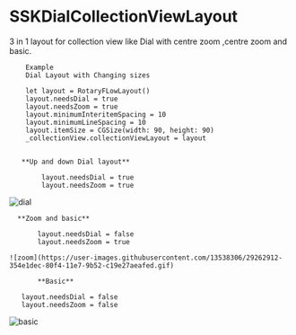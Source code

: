 # SSKDialCollectionViewLayout
3 in 1 layout for collection view like Dial with centre zoom ,centre zoom and basic.

        Example
        Dial Layout with Changing sizes
        
        let layout = RotaryFLowLayout()
        layout.needsDial = true
        layout.needsZoom = true
        layout.minimumInteritemSpacing = 10
        layout.minimumLineSpacing = 10
        layout.itemSize = CGSize(width: 90, height: 90)
        _collectionView.collectionViewLayout = layout


       **Up and down Dial layout**
```
        layout.needsDial = true
        layout.needsZoom = true

```
![dial](https://user-images.githubusercontent.com/13538306/29262880-15b5a45a-80f4-11e7-8ece-772b6505fad5.gif)

      **Zoom and basic**
```
       layout.needsDial = false
       layout.needsZoom = true

![zoom](https://user-images.githubusercontent.com/13538306/29262912-354e1dec-80f4-11e7-9b52-c19e27aeafed.gif)

       **Basic**
```
       layout.needsDial = false
       layout.needsZoom = false

![basic](https://user-images.githubusercontent.com/13538306/29262952-64930a4a-80f4-11e7-8b64-be1ba6dffd9b.gif)
